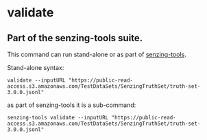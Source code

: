 # validate

## Part of the senzing-tools suite.

This command can run stand-alone or as part of [senzing-tools](https://github.com/roncewind/senzing-tools).

Stand-alone syntax:

```console
validate --inputURL "https://public-read-access.s3.amazonaws.com/TestDataSets/SenzingTruthSet/truth-set-3.0.0.jsonl"
```

as part of senzing-tools it is a sub-command:
```console
senzing-tools validate --inputURL "https://public-read-access.s3.amazonaws.com/TestDataSets/SenzingTruthSet/truth-set-3.0.0.jsonl"
```
